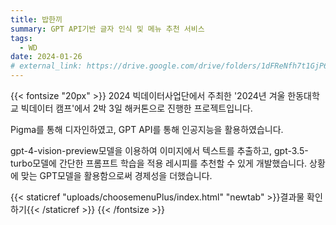 ```yaml
---
title: 밥한끼
summary: GPT API기반 글자 인식 및 메뉴 추천 서비스
tags:
  - WD
date: 2024-01-26
# external_link: https://drive.google.com/drive/folders/1dFReNfh7t1GjP6GZzBDtSO07G9aLVPiX?usp=drive_link
---
```


{{< fontsize "20px" >}}
2024 빅데이터사업단에서 주최한 '2024년 겨울 한동대학교 빅데이터 캠프'에서 2박 3일 해커톤으로 진행한 프로젝트입니다.

Pigma를 통해 디자인하였고, GPT API를 통해 인공지능을 활용하였습니다.

gpt-4-vision-preview모델을 이용하여 이미지에서 텍스트를 추출하고,
gpt-3.5-turbo모델에 간단한 프롬프트 학습을 적용 레시피를 추천할 수 있게 개발했습니다.
상황에 맞는 GPT모델을 활용함으로써 경제성을 더했습니다.

{{< staticref "uploads/choosemenuPlus/index.html" "newtab" >}}결과물 확인하기{{< /staticref >}}
{{< /fontsize >}}

<!--
<p style="font-size: 20px;">
2024 빅데이터사업단에서 주최한 '2024년 겨울 한동대학교 빅데이터 캠프'에서 2박 3일 해커톤으로 진행한 프로젝트입니다.
<br>
Pigma를 통해 디자인하였고, GPT API를 통해 인공지능을 활용하였습니다.
<br>
gpt-4-vision-preview모델을 이용하여 이미지에서 텍스트를 추출하고,
gpt-3.5-turbo모델에 간단한 프롬프트 학습을 적용 레시피를 추천할 수 있게 개발했습니다.
상황에 맞는 GPT모델을 활용함으로써 경제성을 더했습니다.</p> -->
